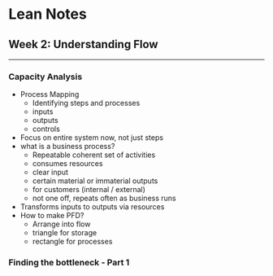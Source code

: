 # Lean Notes

## Week 2: Understanding Flow
-------------------------------------------------------------------------------

### Capacity Analysis
 * Process Mapping
 	- Identifying steps and processes
 	- inputs
 	- outputs
 	- controls
 * Focus on entire system now, not just steps
 * what is a business process?
 	- Repeatable coherent set of activities
 	- consumes resources
 	- clear input
 	- certain material or immaterial outputs
 	- for customers (internal / external)
 	- not one off, repeats often as business runs
 * Transforms inputs to outputs via resources
 * How to make PFD?
 	- Arrange into flow
 	- triangle for storage
 	- rectangle for processes

### Finding the bottleneck - Part 1